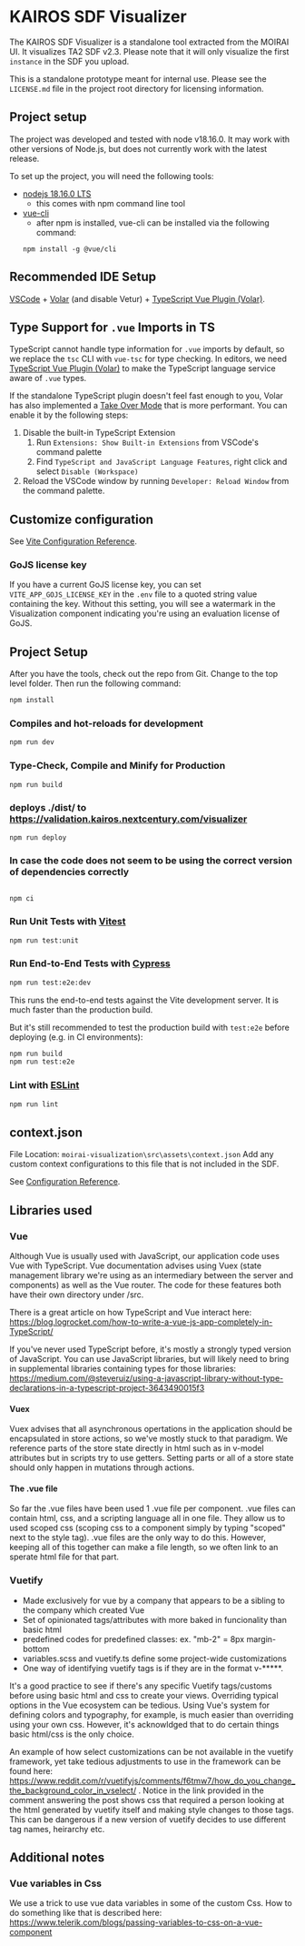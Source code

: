 # KAIROS SDF Visualizer

The KAIROS SDF Visualizer is a standalone tool extracted from the MOIRAI UI.  It visualizes TA2 SDF v2.3.
Please note that it will only visualize the first `instance` in the SDF you upload.

This is a standalone prototype meant for internal use.  Please see the `LICENSE.md` file in the project root directory for licensing information.

## Project setup

The project was developed and tested with node v18.16.0.  It may work with other versions of Node.js, but does not currently work with the latest release.

To set up the project, you will need the following tools:

-   [nodejs 18.16.0 LTS](https://nodejs.org/en)
    -   this comes with npm command line tool
-   [vue-cli](https://cli.vuejs.org/)
    -   after npm is installed, vue-cli can be installed via the following command:
    ```
    npm install -g @vue/cli
    ```
## Recommended IDE Setup

[VSCode](https://code.visualstudio.com/) + [Volar](https://marketplace.visualstudio.com/items?itemName=Vue.volar) (and disable Vetur) + [TypeScript Vue Plugin (Volar)](https://marketplace.visualstudio.com/items?itemName=Vue.vscode-typescript-vue-plugin).

## Type Support for `.vue` Imports in TS

TypeScript cannot handle type information for `.vue` imports by default, so we replace the `tsc` CLI with `vue-tsc` for type checking. In editors, we need [TypeScript Vue Plugin (Volar)](https://marketplace.visualstudio.com/items?itemName=Vue.vscode-typescript-vue-plugin) to make the TypeScript language service aware of `.vue` types.

If the standalone TypeScript plugin doesn't feel fast enough to you, Volar has also implemented a [Take Over Mode](https://github.com/johnsoncodehk/volar/discussions/471#discussioncomment-1361669) that is more performant. You can enable it by the following steps:

1. Disable the built-in TypeScript Extension
    1) Run `Extensions: Show Built-in Extensions` from VSCode's command palette
    2) Find `TypeScript and JavaScript Language Features`, right click and select `Disable (Workspace)`
2. Reload the VSCode window by running `Developer: Reload Window` from the command palette.

## Customize configuration

See [Vite Configuration Reference](https://vitejs.dev/config/).

### GoJS license key

If you have a current GoJS license key, you can set `VITE_APP_GOJS_LICENSE_KEY` in the `.env` file to a quoted string value containing the key.  Without this setting, you will see a watermark in the Visualization component indicating you're using an evaluation license of GoJS.

## Project Setup

After you have the tools, check out the repo from Git. Change to the top level folder. Then run the following command:

```sh
npm install
```

### Compiles and hot-reloads for development

```sh
npm run dev
```

### Type-Check, Compile and Minify for Production

```
npm run build
```

### deploys ./dist/ to https://validation.kairos.nextcentury.com/visualizer

```
npm run deploy
```

### In case the code does not seem to be using the correct version of dependencies correctly

```

npm ci
```

### Run Unit Tests with [Vitest](https://vitest.dev/)

```sh
npm run test:unit
```

### Run End-to-End Tests with [Cypress](https://www.cypress.io/)

```sh
npm run test:e2e:dev
```

This runs the end-to-end tests against the Vite development server.
It is much faster than the production build.

But it's still recommended to test the production build with `test:e2e` before deploying (e.g. in CI environments):

```sh
npm run build
npm run test:e2e
```

### Lint with [ESLint](https://eslint.org/)

```sh
npm run lint
```

## context.json
File Location: `moirai-visualization\src\assets\context.json`
Add any custom context configurations to this file that is not included in the SDF.

See [Configuration Reference](https://cli.vuejs.org/config/).

## Libraries used 

### Vue

Although Vue is usually used with JavaScript, our application code uses Vue with TypeScript. Vue documentation advises using Vuex (state management library we're using as an intermediary between the server and components) as well as the Vue router. The code for these features both have their own directory under /src.

There is a great article on how TypeScript and Vue interact here: https://blog.logrocket.com/how-to-write-a-vue-js-app-completely-in-TypeScript/

If you've never used TypeScript before, it's mostly a strongly typed version of JavaScript. You can use JavaScript libraries, but will likely need to bring in supplemental libraries containing types for those libraries: https://medium.com/@steveruiz/using-a-javascript-library-without-type-declarations-in-a-typescript-project-3643490015f3

#### Vuex

Vuex advises that all asynchronous opertations in the application should be encapsulated in store actions, so we've mostly stuck to that paradigm. We reference parts of the store state directly in html such as in v-model attributes but in scripts try to use getters. Setting parts or all of a store state should only happen in mutations through actions. 

#### The .vue file

So far the .vue files have been used 1 .vue file per component. .vue files can contain html, css, and a scripting language all in one file. They allow us to used scoped css (scoping css to a component simply by typing "scoped" next to the style tag). .vue files are the only way to do this. However, keeping all of this together can make a file length, so we often link to an sperate html file for that part. 

### Vuetify
-   Made exclusively for vue by a company that appears to be a sibling to the company which created Vue
-   Set of opinionated tags/attributes with more baked in funcionality than basic html
-   predefined codes for predefined classes: ex. "mb-2" = 8px margin-bottom
-   variables.scss and vuetify.ts define some project-wide customizations
-   One way of identifying vuetify tags is if they are in the format v-*****.

It's a good practice to see if there's any specific Vuetify tags/customs before using basic html and css to create your views. Overriding typical options in the Vue ecosystem can be tedious. Using Vue's system for defining colors and typography, for example, is much easier than overriding using your own css. However, it's acknowldged that to do certain things basic html/css is the only choice. 

An example of how select customizations can be not available in the vuetify framework, yet take tedious adjustments to use in the framework can be found here: https://www.reddit.com/r/vuetifyjs/comments/f6tmw7/how_do_you_change_the_background_color_in_vselect/ . Notice in the link provided in the comment answering the post shows css that required a person looking at the html generated by vuetify itself and making style changes to those tags. This can be dangerous if a new version of vuetify decides to use different tag names, heirarchy etc.

## Additional notes

### Vue variables in Css
We use a trick to use vue data variables in some of the custom Css. How to do something like that is described here: https://www.telerik.com/blogs/passing-variables-to-css-on-a-vue-component
